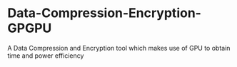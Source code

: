 # Data-Compression-Encryption-GPGPU
A Data Compression and Encryption tool which makes use of GPU to obtain time and power efficiency
